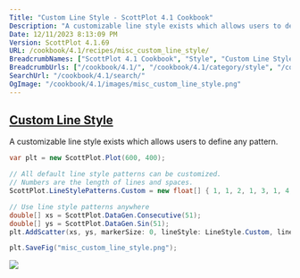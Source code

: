 ```yaml
---
Title: "Custom Line Style - ScottPlot 4.1 Cookbook"
Description: "A customizable line style exists which allows users to define any pattern."
Date: 12/11/2023 8:13:09 PM
Version: ScottPlot 4.1.69
URL: /cookbook/4.1/recipes/misc_custom_line_style/
BreadcrumbNames: ["ScottPlot 4.1 Cookbook", "Style", "Custom Line Style"]
BreadcrumbUrls: ["/cookbook/4.1/", "/cookbook/4.1/category/style", "/cookbook/4.1/recipes/misc_custom_line_style/"]
SearchUrl: "/cookbook/4.1/search/"
OgImage: "/cookbook/4.1/images/misc_custom_line_style.png"
---
```


<h2><a id='custom-line-style' href='/cookbook/4.1/recipes/misc_custom_line_style/'>Custom Line Style</a></h2>

A customizable line style exists which allows users to define any pattern.

```cs
var plt = new ScottPlot.Plot(600, 400);

// All default line style patterns can be customized.
// Numbers are the length of lines and spaces.
ScottPlot.LineStylePatterns.Custom = new float[] { 1, 1, 2, 1, 3, 1, 4, 1 };

// Use line style patterns anywhere
double[] xs = ScottPlot.DataGen.Consecutive(51);
double[] ys = ScottPlot.DataGen.Sin(51);
plt.AddScatter(xs, ys, markerSize: 0, lineStyle: LineStyle.Custom, lineWidth: 5);

plt.SaveFig("misc_custom_line_style.png");
```

<img src='../../images/misc_custom_line_style.png' class='d-block mx-auto my-5' />


